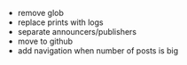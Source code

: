 - remove glob
- replace prints with logs
- separate announcers/publishers
- move to github
- add navigation when number of posts is big
